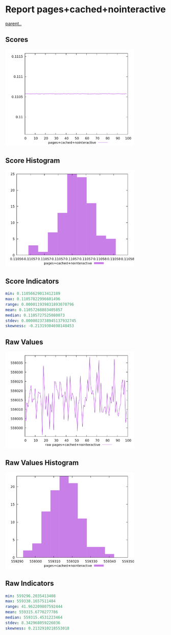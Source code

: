 # Report pages+cached+nointeractive

[parent..](./..)  


## Scores

![score](./score.png)  

## Score Histogram

![hist](./hist.png)  

## Score Indicators

```yaml
min: 0.11056629013412189
max: 0.11057822996601496
range: 0.000011939831893070796
mean: 0.11057268883405857
median: 0.1105727525080073
stdev: 0.0000023738945137932745
skewness: -0.21319304698148453

```

## Raw Values

![raw](./raw.png)  

## Raw Values Histogram

![raw hist](./raw_hist.png)  

## Raw Indicators

```yaml
min: 559296.2035413408
max: 559338.1657511484
range: 41.962209807592444
mean: 559315.6770277786
median: 559315.4531223464
stdev: 8.342968059226036
skewness: 0.2132910218553018

```

<style>
  img {
    max-width: 80%;
  }
</style>
      
